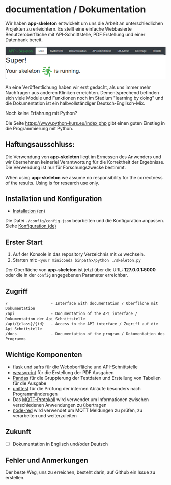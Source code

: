# documentation / Dokumentation

Wir haben **app-skeleton** entwickelt um uns die Arbeit an unterschiedlichen Projekten zu erleichtern. 
Es stellt eine einfache Webbasierte Benutzeroberfläche mit API-Schnittstelle, PDF Erstellung und einer Datenbank bereit.  

![overview](/docs/overview.png "Erster Start")

An eine Veröffentlichung haben wir erst gedacht, als uns immer mehr Nachfragen aus anderen Kliniken erreichten. 
Dementsprechend befinden sich viele Module und Funktionen noch im Stadium "learning by doing" und die Dokumentation 
ist ein halbvollständiger Deutsch-Englisch-Mix.

Noch keine Erfahrung mit Python?

Die Seite https://www.python-kurs.eu/index.php gibt einen guten Einstieg in die Programmierung mit Python.

## Haftungsausschluss:
Die Verwendung von **app-skeleton** liegt im Ermessen des Anwenders und wir übernehmen keinerlei Verantwortung 
für die Korrektheit der Ergebnisse. Die Verwendung ist nur für Forschungszwecke bestimmt. 

When using **app-skeleton** we assume no responsibility for the correctness of the results. 
Using is for research use only.

## Installation und Konfiguration

* [Installation (en)](docs/en/installation.md)

Die Datei `./config/config.json` bearbeiten und die Konfiguration anpassen. 
Siehe [Konfiguration (de)](docs/de/Konfiguration.md)

## Erster Start

1. Auf der Konsole in das repository Verzeichnis mit `cd` wechseln.
2. Starten mit: `<your miniconda binpath>/python ./skeleton.py` 

Der Oberfläche von **app-skeleton** ist jetzt über die URL: **127.0.0.1:5000** oder die in der `config` angegebenen Parameter erreichbar.

## Zugriff

    /                   - Interface with documentation / Oberfläche mit Dokumentation
    /api                - Documentation of the API interface / Dokumentation der Api Schnittstelle 
    /api/{class}/{id}   - Access to the API interface / Zugriff auf die Api Schnitstelle
    /docs               - Documentation of the program / Dokumentation des Programms

## Wichtige Komponenten
* [flask](https://de.wikipedia.org/wiki/Flask) und [safrs](https://github.com/thomaxxl/safrs/) für die Weboberfläche und API-Schnittstelle 
* [weasyprint](https://weasyprint.readthedocs.io/en/stable/tutorial.html) für die Erstellung der PDF Ausgaben
* [Pandas](https://de.wikipedia.org/wiki/Pandas_(Software)) für die Gruppierung der Testdaten und Erstellung von Tabellen für die Ausgabe
* [unittest](https://docs.python.org/3/library/unittest.html) für die Prüfung der internen Abläufe besonders nach Programmänderugen
* Das [MQTT-Protokoll](https://de.wikipedia.org/wiki/MQTT) wird verwendet um Informationen zwischen verschiedenen Anwendungen zu übertragen
* [node-red](https://nodered.org/) wird verwendet um MQTT Meldungen zu prüfen, zu verarbeiten und weiterzuleiten

## Zukunft

* [ ] Dokumentation in Englisch und/oder Deutsch

## Fehler und Anmerkungen

Der beste Weg, uns zu erreichen, besteht darin, auf Github ein Issue zu erstellen.